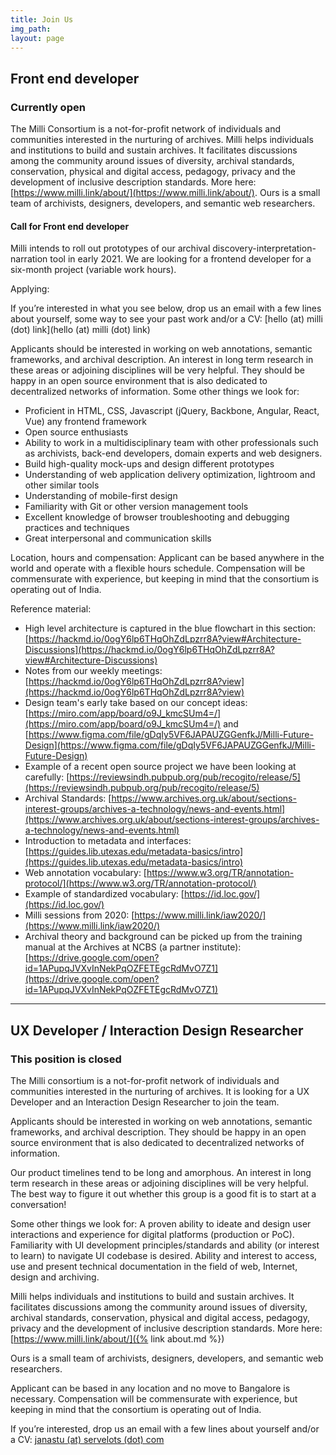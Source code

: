 ```yaml
---
title: Join Us
img_path: 
layout: page
---
```


## Front end developer
### Currently open

The Milli Consortium is a not-for-profit network of individuals and communities interested in the nurturing of archives. Milli helps individuals and institutions to build and sustain archives. It facilitates discussions among the community around issues of diversity, archival standards, conservation, physical and digital access, pedagogy, privacy and the development of inclusive description standards. More here: [https://www.milli.link/about/](https://www.milli.link/about/). Ours is a small team of archivists, designers, developers, and semantic web researchers.

#### Call for Front end developer

Milli intends to roll out prototypes of our archival discovery-interpretation-narration tool in early 2021. We are looking for a frontend developer for a six-month project (variable work hours).

Applying:

If you’re interested in what you see below, drop us an email with a few lines about yourself, some way to see your past work and/or a CV: [hello (at) milli (dot) link](hello (at) milli (dot) link)

Applicants should be interested in working on web annotations, semantic frameworks, and archival description. An interest in long term research in these areas or adjoining disciplines will be very helpful. They should be happy in an open source environment that is also dedicated to decentralized networks of information. Some other things we look for:

* Proficient in HTML, CSS, Javascript (jQuery, Backbone, Angular, React, Vue) any frontend framework
* Open source enthusiasts
* Ability to work in a multidisciplinary team with other professionals such as archivists, back-end developers, domain experts and web designers.
* Build high-quality mock-ups and design different prototypes
* Understanding of web application delivery optimization, lightroom and other similar tools
* Understanding of mobile-first design
* Familiarity with Git or other version management tools
* Excellent knowledge of browser troubleshooting and debugging practices and techniques
* Great interpersonal and communication skills

Location, hours and compensation:
Applicant can be based anywhere in the world and operate with a flexible hours schedule. Compensation will be commensurate with experience, but keeping in mind that the consortium is operating out of India.

Reference material:
* High level architecture is captured in the blue flowchart in this section: [https://hackmd.io/0ogY6lp6THqOhZdLpzrr8A?view#Architecture-Discussions](https://hackmd.io/0ogY6lp6THqOhZdLpzrr8A?view#Architecture-Discussions)
* Notes from our weekly meetings: [https://hackmd.io/0ogY6lp6THqOhZdLpzrr8A?view](https://hackmd.io/0ogY6lp6THqOhZdLpzrr8A?view)
* Design team's early take based on our concept ideas: [https://miro.com/app/board/o9J_kmcSUm4=/](https://miro.com/app/board/o9J_kmcSUm4=/) and [https://www.figma.com/file/gDqIy5VF6JAPAUZGGenfkJ/Milli-Future-Design](https://www.figma.com/file/gDqIy5VF6JAPAUZGGenfkJ/Milli-Future-Design)
* Example of a recent open source project we have been looking at carefully: [https://reviewsindh.pubpub.org/pub/recogito/release/5](https://reviewsindh.pubpub.org/pub/recogito/release/5)
* Archival Standards: [https://www.archives.org.uk/about/sections-interest-groups/archives-a-technology/news-and-events.html](https://www.archives.org.uk/about/sections-interest-groups/archives-a-technology/news-and-events.html)
* Introduction to metadata and interfaces: [https://guides.lib.utexas.edu/metadata-basics/intro](https://guides.lib.utexas.edu/metadata-basics/intro)
* Web annotation vocabulary:  [https://www.w3.org/TR/annotation-protocol/](https://www.w3.org/TR/annotation-protocol/)
* Example of standardized vocabulary: [https://id.loc.gov/](https://id.loc.gov/)
* Milli sessions from 2020: [https://www.milli.link/iaw2020/](https://www.milli.link/iaw2020/)
* Archival theory and background can be picked up from the training manual at the Archives at NCBS (a partner institute): [https://drive.google.com/open?id=1APupqJVXvInNekPqOZFETEgcRdMvO7Z1](https://drive.google.com/open?id=1APupqJVXvInNekPqOZFETEgcRdMvO7Z1)


-----

## UX Developer / Interaction Design Researcher
### This position is closed
The Milli consortium is a not-for-profit network of individuals and
communities interested in the nurturing of archives. It is looking for a
UX Developer and an Interaction Design Researcher to join the team.

Applicants should be interested in working on web annotations, semantic
frameworks, and archival description. They should be happy in an open
source environment that is also dedicated to decentralized networks of
information.

Our product timelines tend to be long and amorphous. An interest in long
term research in these areas or adjoining disciplines will be very
helpful. The best way to figure it out whether this group is a good fit
is to start at a conversation!

Some other things we look for:
A proven ability to ideate and design user interactions and experience
for digital platforms (production or PoC).
Familiarity with UI development principles/standards and ability (or
interest to learn) to navigate UI codebase is desired.
Ability and interest to access, use and present technical documentation
in the field of web, Internet, design and archiving.

Milli helps individuals and institutions to build and sustain archives.
It facilitates discussions among the community around issues of
diversity, archival standards, conservation, physical and digital
access, pedagogy, privacy and the development of inclusive description
standards. More here: [https://www.milli.link/about/]({% link about.md %})

Ours is a small team of archivists, designers, developers, and semantic
web researchers.

Applicant can be based in any location and no move to Bangalore is
necessary. Compensation will be commensurate with experience, but
keeping in mind that the consortium is operating out of India.

If you’re interested, drop us an email with a few lines about yourself
and/or a CV: <a href="mailto:janastu@servelots.com">janastu (at) servelots (dot) com</a>

